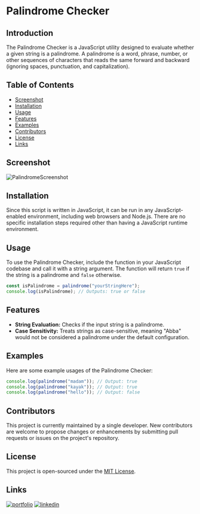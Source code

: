 # Palindrome Checker

## Introduction

The Palindrome Checker is a JavaScript utility designed to evaluate whether a given string is a palindrome. A palindrome is a word, phrase, number, or other sequences of characters that reads the same forward and backward (ignoring spaces, punctuation, and capitalization).

## Table of Contents

- [Screenshot](#screenshot)
- [Installation](#installation)
- [Usage](#usage)
- [Features](#features)
- [Examples](#examples)
- [Contributors](#contributors)
- [License](#license)
- [Links](#links)

## Screenshot

![PalindromeScreenshot](https://i.imgur.com/WXPtwgP.png)

## Installation

Since this script is written in JavaScript, it can be run in any JavaScript-enabled environment, including web browsers and Node.js. There are no specific installation steps required other than having a JavaScript runtime environment.

## Usage

To use the Palindrome Checker, include the function in your JavaScript codebase and call it with a string argument. The function will return `true` if the string is a palindrome and `false` otherwise.

```javascript
const isPalindrome = palindrome("yourStringHere");
console.log(isPalindrome); // Outputs: true or false
```

## Features

- **String Evaluation:** Checks if the input string is a palindrome.
- **Case Sensitivity:** Treats strings as case-sensitive, meaning "Abba" would not be considered a palindrome under the default configuration.

## Examples

Here are some example usages of the Palindrome Checker:

```javascript
console.log(palindrome("madam")); // Output: true
console.log(palindrome("kayak")); // Output: true
console.log(palindrome("hello")); // Output: false
```

## Contributors

This project is currently maintained by a single developer. New contributors are welcome to propose changes or enhancements by submitting pull requests or issues on the project's repository.

## License

This project is open-sourced under the [MIT License](https://opensource.org/licenses/MIT).

## Links

[![portfolio](https://img.shields.io/badge/my_portfolio-000?style=for-the-badge&logo=ko-fi&logoColor=white)](https://github.com/enekomtz1)
[![linkedin](https://img.shields.io/badge/linkedin-0A66C2?style=for-the-badge&logo=linkedin&logoColor=white)](https://www.linkedin.com/in/enekomtz)
